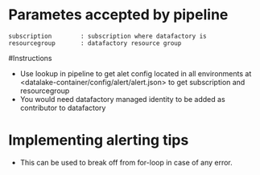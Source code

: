 # Parametes accepted by pipeline 
    subscription        : subscription where datafactory is
    resourcegroup       : datafactory resource group

#Instructions
 
-   Use lookup in pipeline to get alet config located in all environments at <datalake-container/config/alert/alert.json> to get subscription and resourcegroup
-   You would need datafactory managed identity to be added as contributor to datafactory



# Implementing alerting tips
-   This can be used to break off from for-loop in case of any error.

